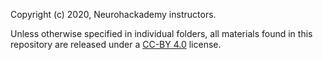 Copyright (c) 2020, Neurohackademy instructors.

Unless otherwise specified in individual folders, all materials found in this repository are released under a [CC-BY
4.0](https://creativecommons.org/licenses/by/4.0/) license.